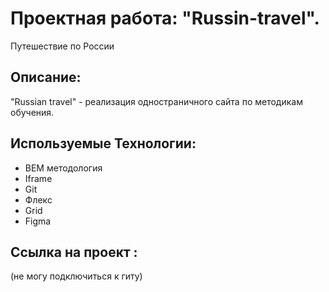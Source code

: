 # Проектная работа: "Russin-travel".
Путешествие по России

## Описание: 

"Russian travel" - реализация  одностраничного сайта по методикам обучения. 

## Используемые Технологии:  
* BEM методология
* Iframe
* Git 
* Флекс
* Grid
* Figma


## Ссылка на проект :
 (не могу подключиться к гиту)

